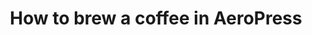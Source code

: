 ---
layout: default
title: How to brew a coffee in AeroPress
nav_order: 2
description: "How to make a coffee with AeroPress"
has_children: true
permalink: /
---